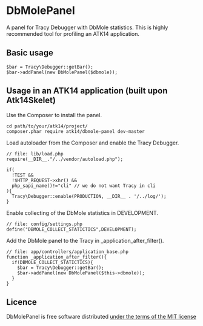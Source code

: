 DbMolePanel
===========

A panel for Tracy Debugger with DbMole statistics. This is highly recommended tool for profiling an ATK14 application.

Basic usage
-----------

    $bar = Tracy\Debugger::getBar();
    $bar->addPanel(new DbMolePanel($dbmole));

Usage in an ATK14 application (built upon Atk14Skelet)
------------------------------------------------------

Use the Composer to install the panel.

    cd path/to/your/atk14/project/
    composer.phar require atk14/dbmole-panel dev-master

Load autoloader from the Composer and enable the Tracy Debugger.

    // file: lib/load.php
    require(__DIR__."/../vendor/autoload.php");

    if(
      !TEST &&
      !$HTTP_REQUEST->xhr() &&
      php_sapi_name()!="cli" // we do not want Tracy in cli
    ){
      Tracy\Debugger::enable(PRODUCTION, __DIR__ . '/../log/');
    }

Enable collecting of the DbMole statistics in DEVELOPMENT.

    // file: config/settings.php
    define("DBMOLE_COLLECT_STATICTICS",DEVELOPMENT);

Add the DbMole panel to the Tracy in \_application_after_filter().

    // file: app/controllers/application_base.php
    function _application_after_filter(){
      if(DBMOLE_COLLECT_STATICTICS){
        $bar = Tracy\Debugger::getBar();
        $bar->addPanel(new DbMolePanel($this->dbmole));
      }
    }

Licence
-------

DbMolePanel is free software distributed [under the terms of the MIT license](http://www.opensource.org/licenses/mit-license)
